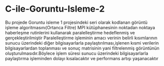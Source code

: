 # C-ile-Goruntu-Isleme-2
Bu projede Goruntu isleme 1 projesindeki seri  olarak kodlanan görüntü işleme algoritmasını(Ortanca Filtre) MPI  kütüphanesinin noktadan noktaya haberleşme rutinlerini 
kullanarak paralelleştirme hedeflenmiş ve gerçekleştirilmiştir
Paralelleştirme işleminin amacı verinin belirli kısımlarının sunucu üzerindeki diğer bilgisayarlarla paylaştırılması,işlenen kısmi verilerin bilgisayarlardan toplanması ve sonuç matrisinin yani filtrelenmiş görüntünün oluşturulmasıdır.Böylece işlem süresi sunucu üzerindeki bilgisayarlarla paylaştırma işleminden dolayı kısalacaktır ve performans artışı yaşanacaktır
